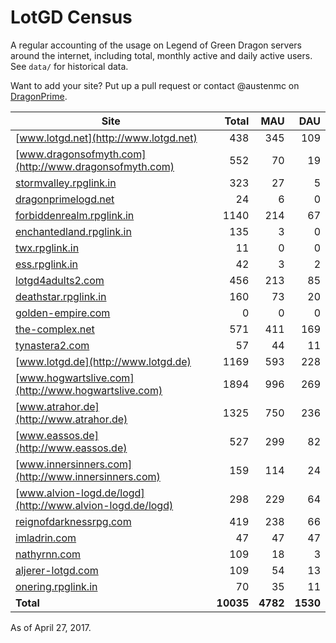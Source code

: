# LotGD Census
A regular accounting of the usage on Legend of Green Dragon servers around the internet, including total, monthly active and daily active users. See `data/` for historical data.

Want to add your site? Put up a pull request or contact @austenmc on [DragonPrime](http://dragonprime.net).


Site | Total | MAU | DAU
--- | ---:| ---:| ---:
[www.lotgd.net](http://www.lotgd.net)|438|345|109
[www.dragonsofmyth.com](http://www.dragonsofmyth.com)|552|70|19
[stormvalley.rpglink.in](http://stormvalley.rpglink.in)|323|27|5
[dragonprimelogd.net](http://dragonprimelogd.net)|24|6|0
[forbiddenrealm.rpglink.in](http://forbiddenrealm.rpglink.in)|1140|214|67
[enchantedland.rpglink.in](http://enchantedland.rpglink.in)|135|3|0
[twx.rpglink.in](http://twx.rpglink.in)|11|0|0
[ess.rpglink.in](http://ess.rpglink.in)|42|3|2
[lotgd4adults2.com](http://lotgd4adults2.com)|456|213|85
[deathstar.rpglink.in](http://deathstar.rpglink.in)|160|73|20
[golden-empire.com](http://golden-empire.com)|0|0|0
[the-complex.net](http://the-complex.net)|571|411|169
[tynastera2.com](http://tynastera2.com)|57|44|11
[www.lotgd.de](http://www.lotgd.de)|1169|593|228
[www.hogwartslive.com](http://www.hogwartslive.com)|1894|996|269
[www.atrahor.de](http://www.atrahor.de)|1325|750|236
[www.eassos.de](http://www.eassos.de)|527|299|82
[www.innersinners.com](http://www.innersinners.com)|159|114|24
[www.alvion-logd.de/logd](http://www.alvion-logd.de/logd)|298|229|64
[reignofdarknessrpg.com](http://reignofdarknessrpg.com)|419|238|66
[imladrin.com](http://imladrin.com)|47|47|47
[nathyrnn.com](http://nathyrnn.com)|109|18|3
[aljerer-lotgd.com](http://aljerer-lotgd.com)|109|54|13
[onering.rpglink.in](http://onering.rpglink.in)|70|35|11
**Total**|**10035**|**4782**|**1530**

As of April 27, 2017.
